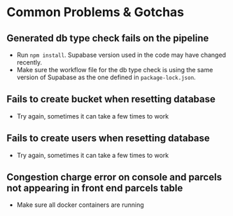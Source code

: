 # Common Problems & Gotchas

## Generated db type check fails on the pipeline
- Run `npm install`. Supabase version used in the code may have changed recently.
- Make sure the workflow file for the db type check is using the same version of Supabase as the one defined in `package-lock.json`.

## Fails to create bucket when resetting database
- Try again, sometimes it can take a few times to work

## Fails to create users when resetting database
- Try again, sometimes it can take a few times to work

## Congestion charge error on console and parcels not appearing in front end parcels table
- Make sure all docker containers are running